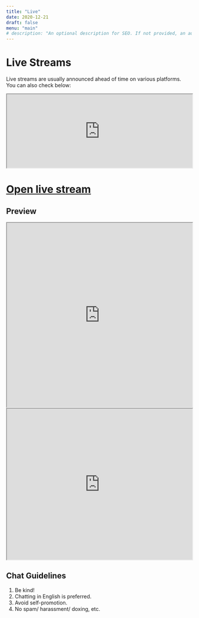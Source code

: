 ```yaml
---
title: "Live"
date: 2020-12-21
draft: false
menu: "main"
# description: "An optional description for SEO. If not provided, an automatically created summary will be used."
---
```


# Live Streams

Live streams are usually announced ahead of time on various platforms. You can also check below:

<iframe
	src="https://gist.github.com/earnestma/2e283423c51457f3b77eecab2e28ff46.pibb"
	title="Schedule"
	height="200px" width=100%>
</iframe>

# <a href="https://live.earne.link/" target="_blank">Open live stream</a>

## Preview

<iframe
  src="https://live.earne.link/embed/video"
  title="LP Livestreams on earne's Owncast"
  height="500px" width=100%
  referrerpolicy="origin"
  scrolling="no"
  allowfullscreen="yes">
</iframe>

<iframe
  src="https://live.earne.link/embed/chat"
  title="LP Livestreams on earne's Owncast"
  height="410px" width=100%
  referrerpolicy="origin"
  scrolling="no">
</iframe>

## Chat Guidelines

1. Be kind!
2. Chatting in English is preferred.
3. Avoid self-promotion.
4. No spam/ harassment/ doxing, etc.
